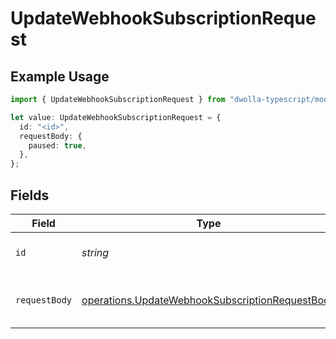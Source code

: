# UpdateWebhookSubscriptionRequest

## Example Usage

```typescript
import { UpdateWebhookSubscriptionRequest } from "dwolla-typescript/models/operations";

let value: UpdateWebhookSubscriptionRequest = {
  id: "<id>",
  requestBody: {
    paused: true,
  },
};
```

## Fields

| Field                                                                                                              | Type                                                                                                               | Required                                                                                                           | Description                                                                                                        |
| ------------------------------------------------------------------------------------------------------------------ | ------------------------------------------------------------------------------------------------------------------ | ------------------------------------------------------------------------------------------------------------------ | ------------------------------------------------------------------------------------------------------------------ |
| `id`                                                                                                               | *string*                                                                                                           | :heavy_check_mark:                                                                                                 | Webhook unique identifier                                                                                          |
| `requestBody`                                                                                                      | [operations.UpdateWebhookSubscriptionRequestBody](../../models/operations/updatewebhooksubscriptionrequestbody.md) | :heavy_check_mark:                                                                                                 | Parameters to update a webhook subscription                                                                        |